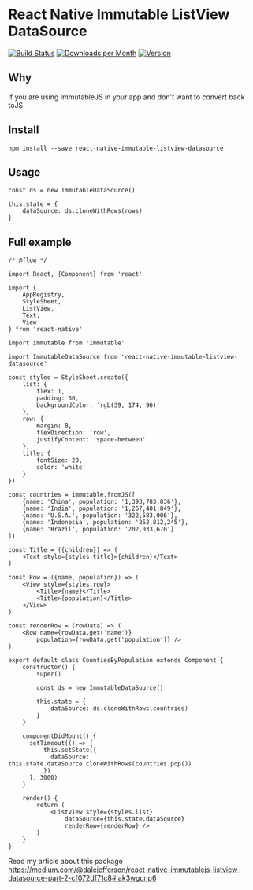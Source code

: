 # React Native Immutable ListView DataSource
[![Build Status](https://img.shields.io/travis/DaleJefferson/React-Native-Immutable-ListView-DataSource.svg)](https://travis-ci.org/DaleJefferson/React-Native-Immutable-ListView-DataSource)
[![Downloads per Month](https://img.shields.io/npm/dm/react-native-immutable-listview-datasource.svg)](https://www.npmjs.com/package/react-native-immutable-listview-datasource)
[![Version](https://img.shields.io/npm/v/react-native-immutable-listview-datasource.svg)](https://www.npmjs.com/package/react-native-immutable-listview-datasource)

## Why

If you are using ImmutableJS in your app and don't want to convert back toJS.

## Install
```
npm install --save react-native-immutable-listview-datasource
```

## Usage

```
const ds = new ImmutableDataSource()

this.state = {
    dataSource: ds.cloneWithRows(rows)
}
```

## Full example

```
/* @flow */

import React, {Component} from 'react'

import {
    AppRegistry,
    StyleSheet,
    ListView,
    Text,
    View
} from 'react-native'

import immutable from 'immutable'

import ImmutableDataSource from 'react-native-immutable-listview-datasource'

const styles = StyleSheet.create({
    list: {
        flex: 1,
        padding: 30,
        backgroundColor: 'rgb(39, 174, 96)'
    },
    row: {
        margin: 8,
        flexDirection: 'row',
        justifyContent: 'space-between'
    },
    title: {
        fontSize: 20,
        color: 'white'
    }
})

const countries = immutable.fromJS([
    {name: 'China', population: '1,393,783,836'},
    {name: 'India', population: '1,267,401,849'},
    {name: 'U.S.A.', population: '322,583,006'},
    {name: 'Indonesia', population: '252,812,245'},
    {name: 'Brazil', population: '202,033,670'}
])

const Title = ({children}) => (
    <Text style={styles.title}>{children}</Text>
)

const Row = ({name, population}) => (
    <View style={styles.row}>
        <Title>{name}</Title>
        <Title>{population}</Title>
    </View>
)

const renderRow = (rowData) => (
    <Row name={rowData.get('name')}
        population={rowData.get('population')} />
)

export default class CountiesByPopulation extends Component {
    constructor() {
        super()

        const ds = new ImmutableDataSource()

        this.state = {
            dataSource: ds.cloneWithRows(countries)
        }
    }

    componentDidMount() {
      setTimeout(() => {
          this.setState({
            dataSource: this.state.dataSource.cloneWithRows(countries.pop())
          })
      }, 3000)
    }

    render() {
        return (
            <ListView style={styles.list}
                dataSource={this.state.dataSource}
                renderRow={renderRow} />
        )
    }
}
```

Read my article about this package https://medium.com/@dalejefferson/react-native-immutablejs-listview-datasource-part-2-cf072df71c8#.ak3wgcnp6
